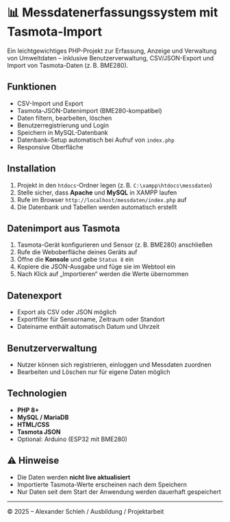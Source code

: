 # 📊 Messdatenerfassungssystem mit Tasmota-Import

Ein leichtgewichtiges PHP-Projekt zur Erfassung, Anzeige und Verwaltung von Umweltdaten – inklusive Benutzerverwaltung, CSV/JSON-Export und Import von Tasmota-Daten (z. B. BME280).

##  Funktionen

- CSV-Import und Export
- Tasmota-JSON-Datenimport (BME280-kompatibel)
- Daten filtern, bearbeiten, löschen
- Benutzerregistrierung und Login
- Speichern in MySQL-Datenbank
- Datenbank-Setup automatisch bei Aufruf von `index.php`
- Responsive Oberfläche

##  Installation

1. Projekt in den `htdocs`-Ordner legen (z. B. `C:\xampp\htdocs\messdaten`)
2. Stelle sicher, dass **Apache** und **MySQL** in XAMPP laufen
3. Rufe im Browser `http://localhost/messdaten/index.php` auf
4. Die Datenbank und Tabellen werden automatisch erstellt

##  Datenimport aus Tasmota

1. Tasmota-Gerät konfigurieren und Sensor (z. B. BME280) anschließen
2. Rufe die Weboberfläche deines Geräts auf
3. Öffne die **Konsole** und gebe `Status 8` ein
4. Kopiere die JSON-Ausgabe und füge sie im Webtool ein
5. Nach Klick auf „Importieren“ werden die Werte übernommen

##  Datenexport

- Export als CSV oder JSON möglich
- Exportfilter für Sensorname, Zeitraum oder Standort
- Dateiname enthält automatisch Datum und Uhrzeit

##  Benutzerverwaltung

- Nutzer können sich registrieren, einloggen und Messdaten zuordnen
- Bearbeiten und Löschen nur für eigene Daten möglich

##  Technologien

- **PHP 8+**
- **MySQL / MariaDB**
- **HTML/CSS**
- **Tasmota JSON**
- Optional: Arduino (ESP32 mit BME280)

## ⚠ Hinweise

- Die Daten werden **nicht live aktualisiert**
- Importierte Tasmota-Werte erscheinen nach dem Speichern
- Nur Daten seit dem Start der Anwendung werden dauerhaft gespeichert

---

© 2025 – Alexander Schleh / Ausbildung / Projektarbeit
